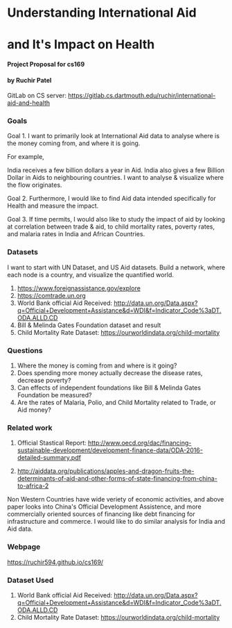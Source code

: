 # Understanding International Aid
# and It's Impact on Health

#### Project Proposal for cs169
#### by Ruchir Patel

GitLab on CS server: https://gitlab.cs.dartmouth.edu/ruchir/international-aid-and-health

### Goals

Goal 1. I want to primarily look at International Aid data to analyse where is the money coming from, and where it is going.


For example,

India receives a few billion dollars a year in Aid. India also gives a few Billion Dollar in Aids to neighbouring countries. I want to analyse & visualize where the flow originates.

Goal 2. Furthermore, I would like to find Aid data intended specifically for Health and measure the impact.

Goal 3. If time permits, I would also like to study the impact of aid by looking at correlation between trade & aid, to child mortality rates, poverty rates, and malaria rates in India and African Countries.

### Datasets

I want to start with UN Dataset, and US Aid datasets. Build a network, where each node is a country, and visualize the quantified world.

1. https://www.foreignassistance.gov/explore
2. https://comtrade.un.org
3. World Bank official Aid Received: http://data.un.org/Data.aspx?q=Official+Development+Assistance&d=WDI&f=Indicator_Code%3aDT.ODA.ALLD.CD
4. Bill & Melinda Gates Foundation dataset and result
5. Child Mortality Rate Dataset: https://ourworldindata.org/child-mortality

### Questions

1. Where the money is coming from and where is it going?
2. Does spending more money actually decrease the disease rates, decrease poverty?
3. Can effects of independent foundations like Bill & Melinda Gates Foundation be measured?
4. Are the rates of Malaria, Polio, and Child Mortality related to Trade, or Aid money?

### Related work

1. Official Stastical Report: http://www.oecd.org/dac/financing-sustainable-development/development-finance-data/ODA-2016-detailed-summary.pdf

2. http://aiddata.org/publications/apples-and-dragon-fruits-the-determinants-of-aid-and-other-forms-of-state-financing-from-china-to-africa-2

Non Western Countries have wide veriety of economic activities, and above paper looks into China's Official Development Assistence, and more commercially oriented sources of financing like debt financing for infrastructure and commerce. I would like to do similar analysis for India and Aid data.

### Webpage

https://ruchir594.github.io/cs169/

### Dataset Used

1. World Bank official Aid Received: http://data.un.org/Data.aspx?q=Official+Development+Assistance&d=WDI&f=Indicator_Code%3aDT.ODA.ALLD.CD
2. Child Mortality Rate Dataset: https://ourworldindata.org/child-mortality
